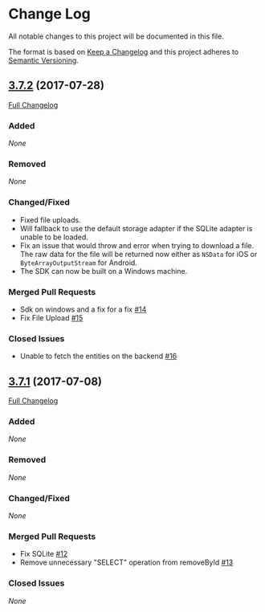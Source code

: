 # Change Log
All notable changes to this project will be documented in this file.

The format is based on [Keep a Changelog](http://keepachangelog.com/)
and this project adheres to [Semantic Versioning](http://semver.org/).

## [3.7.2](https://github.com/Kinvey/nativescript-sdk/tree/v3.7.2) (2017-07-28)
[Full Changelog](https://github.com/Kinvey/nativescript-sdk/compare/v3.7.1...v3.7.2)<br/>

### Added
_None_

### Removed
_None_

### Changed/Fixed
- Fixed file uploads.
- Will fallback to use the default storage adapter if the SQLite adapter is unable to be loaded.
- Fix an issue that would throw and error when trying to download a file. The raw data for the file will be returned now either as `NSData` for iOS or `ByteArrayOutputStream` for Android.
- The SDK can now be built on a Windows machine.

### Merged Pull Requests
- Sdk on windows and a fix for a fix [#14](https://github.com/Kinvey/nativescript-sdk/pull/14)
- Fix File Upload [#15](https://github.com/Kinvey/nativescript-sdk/pull/15)

### Closed Issues
- Unable to fetch the entities on the backend [#16](https://github.com/Kinvey/nativescript-sdk/issues/15)

## [3.7.1](https://github.com/Kinvey/html5-sdk/tree/v3.7.1) (2017-07-08)
[Full Changelog](https://github.com/Kinvey/html5-sdk/compare/v3.7.0...v3.7.1)<br/>

### Added
_None_

### Removed
_None_

### Changed/Fixed
_None_

### Merged Pull Requests
- Fix SQLite [#12](https://github.com/Kinvey/nativescript-sdk/pull/12)
- Remove unnecessary "SELECT" operation from removeById [#13](https://github.com/Kinvey/nativescript-sdk/pull/13)

### Closed Issues
_None_